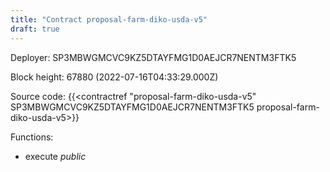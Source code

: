 ```yaml
---
title: "Contract proposal-farm-diko-usda-v5"
draft: true
---
```

Deployer: SP3MBWGMCVC9KZ5DTAYFMG1D0AEJCR7NENTM3FTK5


 



Block height: 67880 (2022-07-16T04:33:29.000Z)

Source code: {{<contractref "proposal-farm-diko-usda-v5" SP3MBWGMCVC9KZ5DTAYFMG1D0AEJCR7NENTM3FTK5 proposal-farm-diko-usda-v5>}}

Functions:

* execute _public_
